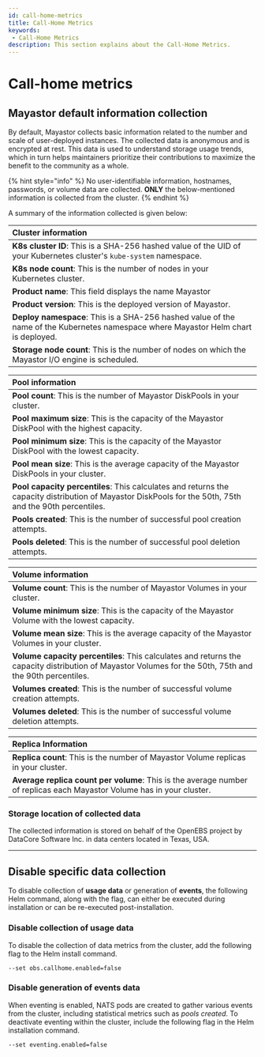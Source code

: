 ```yaml
---
id: call-home-metrics 
title: Call-Home Metrics 
keywords:
 - Call-Home Metrics
description: This section explains about the Call-Home Metrics.
---
```

# Call-home metrics 

## Mayastor default information collection 

By default, Mayastor collects basic information related to the number and scale of user-deployed instances. The collected data is anonymous and is encrypted at rest. This data is used to understand storage usage trends, which in turn helps maintainers prioritize their contributions to maximize the benefit to the community as a whole. 

{% hint style="info" %} 
No user-identifiable information, hostnames, passwords, or volume data are collected. **ONLY** the below-mentioned information is collected from the cluster. 
{% endhint %} 

A summary of the information collected is given below:

| **Cluster information** | 
| :--- | 
|**K8s cluster ID**: This is a SHA-256 hashed value of the UID of your Kubernetes cluster's `kube-system` namespace.| 
|**K8s node count**: This is the number of nodes in your Kubernetes cluster.| 
|**Product name**: This field displays the name Mayastor | 
|**Product version**: This is the deployed version of Mayastor.| 
|**Deploy namespace**: This is a SHA-256 hashed value of the  name of the  Kubernetes namespace where Mayastor Helm chart is deployed.| 
|**Storage node count**: This is the number of nodes on which the Mayastor I/O engine is scheduled.| 

|**Pool information**| 
| :--- | 
|**Pool count**: This is the number of Mayastor DiskPools in your cluster.| 
|**Pool maximum size**: This is the capacity of the Mayastor DiskPool with the highest capacity.| 
|**Pool minimum size**: This is the capacity of the Mayastor DiskPool with the lowest capacity.| 
|**Pool mean size**: This is the average capacity of the Mayastor DiskPools in your cluster.| 
|**Pool capacity percentiles**: This calculates and returns the capacity distribution of Mayastor DiskPools for the 50th, 75th and the 90th percentiles.| 
| **Pools created**: This is the number of successful pool creation attempts.|
| **Pools deleted**: This is the number of successful pool deletion attempts.|

|**Volume information**| 
| :--- | 
|**Volume count**: This is the number of Mayastor Volumes in your cluster.| 
|**Volume minimum size**: This is the capacity of the Mayastor Volume with the lowest capacity.| 
|**Volume mean size**: This is the average capacity of the Mayastor Volumes in your cluster.| 
|**Volume capacity percentiles**: This calculates and returns the capacity distribution of Mayastor Volumes for the 50th, 75th and the 90th percentiles.| 
| **Volumes created**: This is the number of successful volume creation attempts.|
| **Volumes deleted**: This is the number of successful volume deletion attempts. |

|**Replica Information**| 
| :--- | 
|**Replica count**: This is the number of Mayastor Volume replicas in your cluster.| 
|**Average replica count per volume**: This is the average number of replicas each Mayastor Volume has in your cluster.| 


### Storage location of collected data 

The collected information is stored on behalf of the OpenEBS project by DataCore Software Inc. in data centers located in Texas, USA.

----

## Disable specific data collection 

To disable collection of **usage data** or generation of **events**, the following Helm command, along with the flag, can either be executed during installation or can be re-executed post-installation.

### Disable collection of usage data

To disable the collection of data metrics from the cluster, add the following flag to the Helm install command. 

```
--set obs.callhome.enabled=false
```

### Disable generation of events data

When eventing is enabled, NATS pods are created to gather various events from the cluster, including statistical metrics such as *pools created*. To deactivate eventing within the cluster, include the following flag in the Helm installation command.

```
--set eventing.enabled=false
```

